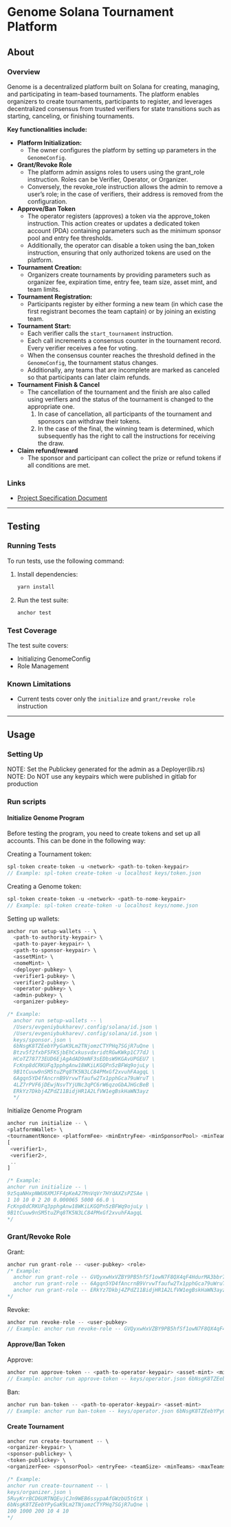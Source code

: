 # Genome Solana Tournament Platform

## About

### Overview

Genome is a decentralized platform built on Solana for creating, managing, and participating in team-based tournaments. The platform enables organizers to create tournaments, participants to register, and leverages decentralized consensus from trusted verifiers for state transitions such as starting, canceling, or finishing tournaments.

**Key functionalities include:**

- **Platform Initialization:**  
  - The owner configures the platform by setting up parameters in the `GenomeConfig`.
- **Grant/Revoke Role**  
  - The platform admin assigns roles to users using the grant_role instruction. Roles can be Verifier, Operator, or Organizer.
  - Conversely, the revoke_role instruction allows the admin to remove a user’s role; in the case of verifiers, their address is removed from the configuration.
- **Approve/Ban Token**  
  - The operator registers (approves) a token via the approve_token instruction. This action creates or updates a dedicated token account (PDA) containing parameters such as the minimum sponsor pool and entry fee thresholds.
  - Additionally, the operator can disable a token using the ban_token instruction, ensuring that only authorized tokens are used on the platform.
- **Tournament Creation:**  
  - Organizers create tournaments by providing parameters such as organizer fee, expiration time, entry fee, team size, asset mint, and team limits.
- **Tournament Registration:**  
  - Participants register by either forming a new team (in which case the first registrant becomes the team captain) or by joining an existing team.
- **Tournament Start:**  
  - Each verifier calls the `start_tournament` instruction.  
  - Each call increments a consensus counter in the tournament record. Every verifier receives a fee for voting.
  - When the consensus counter reaches the threshold defined in the `GenomeConfig`, the tournament status changes.
  - Additionally, any teams that are incomplete are marked as canceled so that participants can later claim refunds.
- **Tournament Finish & Cancel**  
  - The cancellation of the tournament and the finish are also called using verifiers and the status of the tournament is changed to the appropriate one.
    1. In case of cancellation, all participants of the tournament and sponsors can withdraw their tokens.
    2. In the case of the final, the winning team is determined, which subsequently has the right to call the instructions for receiving the draw.
- **Claim refund/reward**
  - The sponsor and participant can collect the prize or refund tokens if all conditions are met.

### Links

- [Project Specification Document](https://entangle.atlassian.net/wiki/spaces/ENTN/pages/264339472/Team+tournament+single+chain)

---

## Testing

### Running Tests

To run tests, use the following command:

1. Install dependencies:

    ```sh
    yarn install
    ```

2. Run the test suite:

    ```sh
    anchor test
    ```

### Test Coverage

The test suite covers:

- Initializing GenomeConfig
- Role Management

### Known Limitations

- Current tests cover only the `initialize` and `grant/revoke role` instruction

---

## Usage

### Setting Up

NOTE: Set the Publickey generated for the admin as a Deployer(lib.rs)
NOTE: Do NOT use any keypairs which were published in gitlab for production

### Run scripts

#### Initialize Genome Program

Before testing the program, you need to create tokens and set up all accounts. This can be done in the following way:

Creating a Tournament token:

```rs
spl-token create-token -u <network> <path-to-token-keypair>
// Example: spl-token create-token -u localhost keys/token.json
```

Creating a Genome token:

```rs
spl-token create-token -u <network> <path-to-nome-keypair>
// Example: spl-token create-token -u localhost keys/nome.json
```

Setting up wallets:

```rs
anchor run setup-wallets -- \
  <path-to-authority-keypair> \
  <path-to-payer-keypair> \
  <path-to-sponsor-keypair> \
  <assetMint> \
  <nomeMint> \
  <deployer-pubkey> \
  <verifier1-pubkey> \
  <verifier2-pubkey> \
  <operator-pubkey> \
  <admin-pubkey> \
  <organizer-pubkey>

/* Example: 
  anchor run setup-wallets -- \
  /Users/evgeniybukharev/.config/solana/id.json \
  /Users/evgeniybukharev/.config/solana/id.json \
  keys/sponsor.json \
  6bNsgK8TZEebYPyGaK9Lm2TNjomzCTYPHq7SGjR7uQne \
  Btzv5f2fxbF5FKSjbEhCxkusvdxridtRGwKWkp1C77dJ \
  HCoTZ78773EUD6EjAgAdAD9mNF3sEDbsW9KGAvUPGEU7 \
  FcKnp8dCRKUFq3pphgAnw18WKiLKGQPn5zBFWq9ojuLy \
  9B1tCuuw9nSM5tuZPq8TK5N3LC84PMxGf2xvuhFAagqL \
  6Agqn5YD4fAncrnB9VrvwTfaufw2Tx1pphGca79uWruT \
  4LZ7rPVF6jDEwjNsvTYjUNc3qPC6rW6qzoGbAJHGcBeB \
  ERkYz7Dkbj4ZPdZ11BidjHR1A2LfVW1egBskHaWN3ayz
  */
```

Initialize Genome Program

```rs
anchor run initialize -- \
<platformWallet> \
<tournamentNonce> <platformFee> <minEntryFee> <minSponsorPool> <minTeams> <maxTeams> <falsePrecision> <maxOrganizerFee> \
[
 <verifier1>, 
 <verifier2>, 
 ..
]

/* Example:
anchor run initialize -- \
9z5qaNHxpNWU6XMJFF4pKeA27MnVqVr7HYdAXZsPZSAe \
1 10 10 0 2 20 0.000065 5000 66.0 \
FcKnp8dCRKUFq3pphgAnw18WKiLKGQPn5zBFWq9ojuLy \
9B1tCuuw9nSM5tuZPq8TK5N3LC84PMxGf2xvuhFAagqL
*/
```

### Grant/Revoke Role

Grant:

```rs
anchor run grant-role -- <user-pubkey> <role>
/* Example: 
  anchor run grant-role -- GVQyxwHxVZBY9PB5hfSf1owN7F8QX4qF4HdurMA3bbr7 verifier
  anchor run grant-role -- 6Agqn5YD4fAncrnB9VrvwTfaufw2Tx1pphGca79uWruT operator
  anchor run grant-role -- ERkYz7Dkbj4ZPdZ11BidjHR1A2LfVW1egBskHaWN3ayz organizer
*/
```

Revoke:

```rs
anchor run revoke-role -- <user-pubkey>
// Example: anchor run revoke-role -- GVQyxwHxVZBY9PB5hfSf1owN7F8QX4qF4HdurMA3bbr7
```

#### Approve/Ban Token

Approve:

```rs
anchor run approve-token -- <path-to-operator-keypair> <asset-mint> <minSponsorPool> <minEntryFee>
// Example: anchor run approve-token -- keys/operator.json 6bNsgK8TZEebYPyGaK9Lm2TNjomzCTYPHq7SGjR7uQne 1000 10
```

Ban:

```rs
anchor run ban-token -- <path-to-operator-keypair> <asset-mint>
// Example: anchor run ban-token -- keys/operator.json 6bNsgK8TZEebYPyGaK9Lm2TNjomzCTYPHq7SGjR7uQne
```

#### Create Tournament

```rs
anchor run create-tournament -- \
<organizer-keypair> \
<sponsor-publickey> \
<token-publickey> \
<organizerFee> <sponsorPool> <entryFee> <teamSize> <minTeams> <maxTeams>

/* Example:
anchor run create-tournament -- \
keys/organizer.json \
5RuyKrrBCD6URTNQEujCJn9WEB6ssypaAfGWzbU5tGtX \
6bNsgK8TZEebYPyGaK9Lm2TNjomzCTYPHq7SGjR7uQne \
100 1000 200 10 4 10
*/
```
